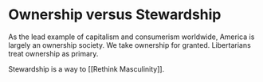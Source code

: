 # Ownership versus Stewardship

As the lead example of capitalism and consumerism worldwide, America is largely an ownership society. We take ownership for granted. Libertarians treat ownership as primary. 



Stewardship is a way to [[Rethink Masculinity]]. 
